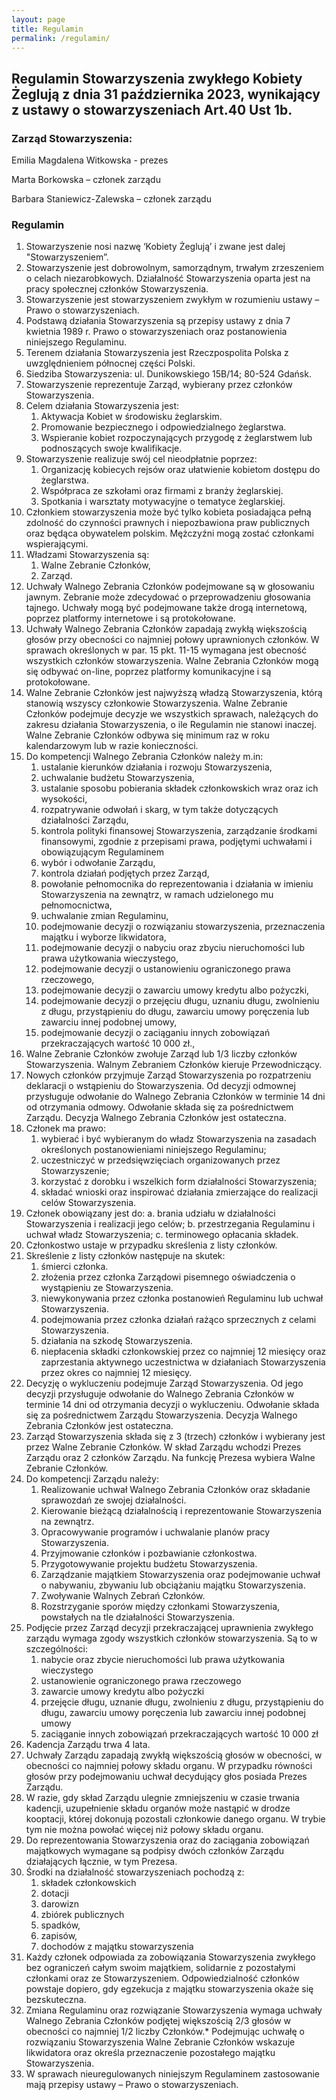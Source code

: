 ```yaml
---
layout: page
title: Regulamin
permalink: /regulamin/
---
```



## Regulamin Stowarzyszenia zwykłego Kobiety Żeglują z dnia 31 października 2023, wynikający z ustawy o stowarzyszeniach Art.40 Ust 1b.


### Zarząd Stowarzyszenia:
Emilia Magdalena Witkowska - prezes

Marta Borkowska – członek zarządu

Barbara Staniewicz-Zalewska – członek zarządu

### Regulamin

1. Stowarzyszenie nosi nazwę ‘Kobiety Żeglują’ i zwane jest dalej "Stowarzyszeniem”.
2. Stowarzyszenie jest dobrowolnym, samorządnym, trwałym zrzeszeniem o celach niezarobkowych. Działalność Stowarzyszenia oparta jest na pracy społecznej członków Stowarzyszenia.
3. Stowarzyszenie jest stowarzyszeniem zwykłym w rozumieniu ustawy – Prawo o stowarzyszeniach.
4. Podstawą działania Stowarzyszenia są przepisy ustawy z dnia 7 kwietnia 1989 r. Prawo o stowarzyszeniach oraz postanowienia niniejszego Regulaminu.
5. Terenem działania Stowarzyszenia jest Rzeczpospolita Polska z uwzględnieniem północnej części    Polski.
6. Siedziba Stowarzyszenia: ul. Dunikowskiego 15B/14; 80-524 Gdańsk.
7. Stowarzyszenie reprezentuje Zarząd, wybierany przez członków Stowarzyszenia.
8. Celem działania Stowarzyszenia jest:
   1. Aktywacja Kobiet w środowisku żeglarskim.
   2. Promowanie bezpiecznego i odpowiedzialnego żeglarstwa.
   3. Wspieranie kobiet rozpoczynających przygodę z żeglarstwem lub podnoszących swoje kwalifikacje.
9. Stowarzyszenie realizuje swój cel nieodpłatnie poprzez:
   1. Organizację kobiecych rejsów oraz ułatwienie kobietom dostępu do żeglarstwa.
   2. Współpraca ze szkołami oraz firmami z branży żeglarskiej.
   3. Spotkania i warsztaty motywacyjne o tematyce żeglarskiej.
10. Członkiem stowarzyszenia może być tylko kobieta posiadająca pełną zdolność do czynności prawnych i niepozbawiona praw publicznych oraz będąca obywatelem polskim. Mężczyźni
    mogą zostać członkami wspierającymi.
11. Władzami Stowarzyszenia są:
    1. Walne Zebranie Członków,
    2. Zarząd.
12. Uchwały Walnego Zebrania Członków podejmowane są w głosowaniu jawnym. Zebranie może zdecydować o przeprowadzeniu głosowania tajnego. Uchwały mogą być podejmowane także drogą
    internetową, poprzez platformy internetowe i są protokołowane.
13. Uchwały Walnego Zebrania Członków zapadają zwykłą większością głosów przy obecności co najmniej połowy uprawnionych członków. W sprawach określonych w par. 15 pkt. 11-15 wymagana jest
    obecność wszystkich członków stowarzyszenia. Walne Zebrania Członków mogą się odbywać on-line, poprzez platformy komunikacyjne i są protokołowane.
14. Walne Zebranie Członków jest najwyższą władzą Stowarzyszenia, którą stanowią wszyscy członkowie Stowarzyszenia. Walne Zebranie Członków podejmuje decyzje we wszystkich sprawach,
    należących do zakresu działania Stowarzyszenia, o ile Regulamin nie stanowi inaczej. Walne Zebranie Członków odbywa się minimum raz w roku kalendarzowym lub w razie konieczności.
15. Do kompetencji Walnego Zebrania Członków należy m.in:
    1. ustalanie kierunków działania i rozwoju Stowarzyszenia,
    2. uchwalanie budżetu Stowarzyszenia,
    3. ustalanie sposobu pobierania składek członkowskich wraz oraz ich wysokości,
    4. rozpatrywanie odwołań i skarg, w tym także dotyczących działalności Zarządu,
    5. kontrola polityki finansowej Stowarzyszenia, zarządzanie środkami finansowymi, zgodnie z przepisami prawa, podjętymi uchwałami i obowiązującym Regulaminem
    6. wybór i odwołanie Zarządu,
    7. kontrola działań podjętych przez Zarząd,
    8. powołanie pełnomocnika do reprezentowania i działania w imieniu Stowarzyszenia na zewnątrz, w ramach udzielonego mu pełnomocnictwa,
    9. uchwalanie zmian Regulaminu,
    10. podejmowanie decyzji o rozwiązaniu stowarzyszenia, przeznaczenia majątku i wyborze likwidatora,
    11. podejmowanie decyzji o nabyciu oraz zbyciu nieruchomości lub prawa użytkowania wieczystego,
    12. podejmowanie decyzji o ustanowieniu ograniczonego prawa rzeczowego,
    13. podejmowanie decyzji o zawarciu umowy kredytu albo pożyczki,
    14. podejmowanie decyzji o przejęciu długu, uznaniu długu, zwolnieniu z długu, przystąpieniu do długu, zawarciu umowy poręczenia lub zawarciu innej podobnej umowy,
    15. podejmowanie decyzji o zaciąganiu innych zobowiązań przekraczających wartość 10 000 zł.,
16. Walne Zebranie Członków zwołuje Zarząd lub 1/3 liczby członków Stowarzyszenia. Walnym
    Zebraniem Członków kieruje Przewodniczący.
17. Nowych członków przyjmuje Zarząd Stowarzyszenia po rozpatrzeniu deklaracji o
    wstąpieniu do Stowarzyszenia. Od decyzji odmownej przysługuje odwołanie do Walnego Zebrania
    Członków w terminie 14 dni od otrzymania odmowy. Odwołanie składa się za pośrednictwem Zarządu.
    Decyzja Walnego Zebrania Członków jest ostateczna.
18. Członek ma prawo:
    1. wybierać i być wybieranym do władz Stowarzyszenia na zasadach określonych postanowieniami niniejszego Regulaminu;
    2. uczestniczyć w przedsięwzięciach organizowanych przez Stowarzyszenie;
    3. korzystać z dorobku i wszelkich form działalności Stowarzyszenia;
    4. składać wnioski oraz inspirować działania zmierzające do realizacji celów Stowarzyszenia.
19. Członek obowiązany jest do:
    a. brania udziału w działalności Stowarzyszenia i realizacji jego celów;
    b. przestrzegania Regulaminu i uchwał władz Stowarzyszenia;
    c. terminowego opłacania składek.
20. Członkostwo ustaje w przypadku skreślenia z listy członków.
21. Skreślenie z listy członków następuje na skutek:
    1. śmierci członka.
    2. złożenia przez członka Zarządowi pisemnego oświadczenia o wystąpieniu ze Stowarzyszenia.
    3. niewykonywania przez członka postanowień Regulaminu lub uchwał Stowarzyszenia.
    4. podejmowania przez członka działań rażąco sprzecznych z celami Stowarzyszenia.
    5. działania na szkodę Stowarzyszenia.
    6. niepłacenia składki członkowskiej przez co najmniej 12 miesięcy oraz zaprzestania aktywnego uczestnictwa w działaniach Stowarzyszenia przez okres co najmniej 12 miesięcy.
22. Decyzję o wykluczeniu podejmuje Zarząd Stowarzyszenia. Od jego decyzji przysługuje odwołanie do Walnego Zebrania Członków w terminie 14 dni od otrzymania decyzji o wykluczeniu. Odwołanie
   składa się za pośrednictwem Zarządu Stowarzyszenia. Decyzja Walnego Zebrania Członków jest ostateczna.
23. Zarząd Stowarzyszenia składa się z 3 (trzech) członków i wybierany jest przez Walne Zebranie Członków. W skład Zarządu wchodzi Prezes Zarządu oraz 2 członków Zarządu. Na funkcję Prezesa
    wybiera Walne Zebranie Członków.
24. Do kompetencji Zarządu należy:
    1. Realizowanie uchwał Walnego Zebrania Członków oraz składanie sprawozdań ze swojej działalności.
    2. Kierowanie bieżącą działalnością i reprezentowanie Stowarzyszenia na zewnątrz.
    3. Opracowywanie programów i uchwalanie planów pracy Stowarzyszenia.
    4. Przyjmowanie członków i pozbawianie członkostwa.
    5. Przygotowywanie projektu budżetu Stowarzyszenia.
    6. Zarządzanie majątkiem Stowarzyszenia oraz podejmowanie uchwał o nabywaniu, zbywaniu lub obciążaniu majątku Stowarzyszenia.
    7. Zwoływanie Walnych Zebrań Członków.
    8. Rozstrzyganie sporów między członkami Stowarzyszenia, powstałych na tle działalności Stowarzyszenia.
25. Podjęcie przez Zarząd decyzji przekraczającej uprawnienia zwykłego zarządu wymaga zgody
    wszystkich członków stowarzyszenia. Są to w szczególności:
    1. nabycie oraz zbycie nieruchomości lub prawa użytkowania wieczystego
    2. ustanowienie ograniczonego prawa rzeczowego
    3. zawarcie umowy kredytu albo pożyczki
    4. przejęcie długu, uznanie długu, zwolnieniu z długu, przystąpieniu do długu, zawarciu umowy poręczenia lub zawarciu innej podobnej umowy
    5. zaciąganie innych zobowiązań przekraczających wartość 10 000 zł
26. Kadencja Zarządu trwa 4 lata.
27. Uchwały Zarządu zapadają zwykłą większością głosów w obecności, w obecności co najmniej połowy składu organu. W przypadku równości głosów przy podejmowaniu uchwał decydujący głos
    posiada Prezes Zarządu.
28. W razie, gdy skład Zarządu ulegnie zmniejszeniu w czasie trwania kadencji, uzupełnienie składu organów może nastąpić w drodze kooptacji, której dokonują pozostali członkowie danego organu. W
    trybie tym nie można powołać więcej niż połowy składu organu.
29. Do reprezentowania Stowarzyszenia oraz do zaciągania zobowiązań majątkowych wymagane są podpisy dwóch członków Zarządu działających łącznie, w tym Prezesa.
30. Środki na działalność stowarzyszeniach pochodzą z:
    1. składek członkowskich
    2. dotacji
    3. darowizn
    4. zbiórek publicznych
    5. spadków,
    6. zapisów,
    7. dochodów z majątku stowarzyszenia
31. Każdy członek odpowiada za zobowiązania Stowarzyszenia zwykłego bez ograniczeń całym swoim majątkiem, solidarnie z pozostałymi członkami oraz ze Stowarzyszeniem. Odpowiedzialność członków
    powstaje dopiero, gdy egzekucja z majątku stowarzyszenia okaże się bezskuteczna.
32. Zmiana Regulaminu oraz rozwiązanie Stowarzyszenia wymaga uchwały Walnego Zebrania Członków podjętej większością 2/3 głosów w obecności co najmniej 1/2 liczby Członków.*
    Podejmując uchwałę o rozwiązaniu Stowarzyszenia Walne Zebranie Członków wskazuje likwidatora oraz  określa przeznaczenie pozostałego majątku Stowarzyszenia.
33. W sprawach nieuregulowanych niniejszym Regulaminem zastosowanie mają przepisy ustawy – Prawo o stowarzyszeniach.
